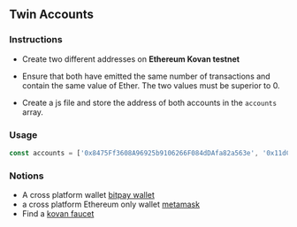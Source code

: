 ## Twin Accounts

### Instructions

- Create two different addresses on **Ethereum Kovan testnet**

- Ensure that both have emitted the same number of transactions and contain the same value of Ether. The two values must be superior to 0.

- Create a js file and store the address of both accounts in the `accounts` array.

### Usage

```js
const accounts = ['0x8475Ff3608A96925b9106266F084dDAfa82a563e', '0x11dC467C6433BE24bF20c9f41C3593a26A0A98D9']
```

### Notions

- A cross platform wallet [bitpay wallet](https://bitpay.com/wallet/)
- a cross platform Ethereum only wallet [metamask](https://metamask.io/)
- Find a [kovan faucet](https://letmegooglethat.com/?q=kovan+faucet)
